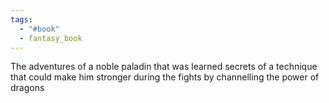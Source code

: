 ```yaml
---
tags:
  - "#book"
  - fantasy_book
---
```

The adventures of a noble paladin that was learned secrets of a technique that could make him stronger during the fights by channelling the power of dragons

